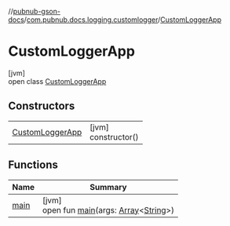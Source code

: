 //[pubnub-gson-docs](../../../index.md)/[com.pubnub.docs.logging.customlogger](../index.md)/[CustomLoggerApp](index.md)

# CustomLoggerApp

[jvm]\
open class [CustomLoggerApp](index.md)

## Constructors

| | |
|---|---|
| [CustomLoggerApp](-custom-logger-app.md) | [jvm]<br>constructor() |

## Functions

| Name | Summary |
|---|---|
| [main](main.md) | [jvm]<br>open fun [main](main.md)(args: [Array](https://kotlinlang.org/api/core/kotlin-stdlib/kotlin/-array/index.html)&lt;[String](https://docs.oracle.com/javase/8/docs/api/java/lang/String.html)&gt;) |
